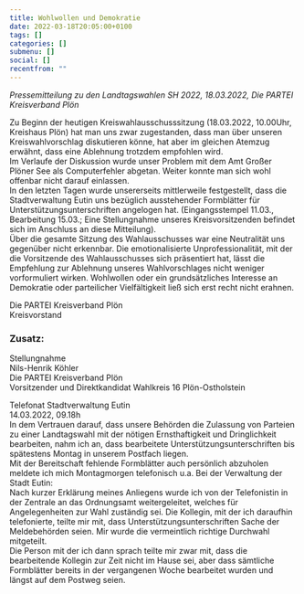 ```yaml
---
title: Wohlwollen und Demokratie
date: 2022-03-18T20:05:00+0100
tags: []
categories: []
submenu: []
social: []
recentfrom: ""
---
```

*Pressemitteilung zu den Landtagswahlen SH 2022, 18.03.2022, Die PARTEI Kreisverband Plön*

Zu Beginn der heutigen Kreiswahlausschusssitzung (18.03.2022, 10.00Uhr, Kreishaus Plön) hat man uns zwar zugestanden, dass man über unseren Kreiswahlvorschlag diskutieren könne, hat aber im gleichen Atemzug erwähnt, dass eine Ablehnung trotzdem empfohlen wird.  
Im Verlaufe der Diskussion wurde unser Problem mit dem Amt Großer Plöner See als Computerfehler abgetan. Weiter konnte man sich wohl offenbar nicht darauf einlassen.  
In den letzten Tagen wurde unsererseits mittlerweile festgestellt, dass die Stadtverwaltung Eutin uns bezüglich ausstehender Formblätter für Unterstützungsunterschriften angelogen hat. (Eingangsstempel 11.03., Bearbeitung 15.03.; Eine Stellungnahme unseres Kreisvorsitzenden befindet sich im Anschluss an diese Mitteilung).  
Über die gesamte Sitzung des Wahlausschusses war eine Neutralität uns gegenüber nicht erkennbar. Die emotionalisierte Unprofessionalität, mit der die Vorsitzende des Wahlausschusses sich präsentiert hat, lässt die Empfehlung zur Ablehnung unseres Wahlvorschlages nicht weniger vorformuliert wirken. Wohlwollen oder ein grundsätzliches Interesse an Demokratie oder parteilicher Vielfältigkeit ließ sich erst recht nicht erahnen.

Die PARTEI Kreisverband Plön  
Kreisvorstand

### Zusatz:
Stellungnahme  
Nils-Henrik Köhler  
Die PARTEI Kreisverband Plön  
Vorsitzender und Direktkandidat Wahlkreis 16 Plön-Ostholstein

Telefonat Stadtverwaltung Eutin  
14.03.2022, 09.18h  
In dem Vertrauen darauf, dass unsere Behörden die Zulassung von Parteien zu einer Landtagswahl mit der nötigen Ernsthaftigkeit und Dringlichkeit bearbeiten, nahm ich an, dass bearbeitete Unterstützungsunterschriften bis spätestens Montag in unserem Postfach liegen.  
Mit der Bereitschaft fehlende Formblätter auch persönlich abzuholen meldete ich mich Montagmorgen telefonisch u.a. Bei der Verwaltung der Stadt Eutin:  
Nach kurzer Erklärung meines Anliegens wurde ich von der Telefonistin in der Zentrale an das Ordnungsamt weitergeleitet, welches für Angelegenheiten zur Wahl zuständig sei. Die Kollegin, mit der ich daraufhin telefonierte, teilte mir mit, dass Unterstützungsunterschriften Sache der Meldebehörden seien. Mir wurde die vermeintlich richtige Durchwahl mitgeteilt.  
Die Person mit der ich dann sprach teilte mir zwar mit, dass die bearbeitende Kollegin zur Zeit nicht im Hause sei, aber dass sämtliche Formblätter bereits in der vergangenen Woche bearbeitet wurden und längst auf dem Postweg seien.
